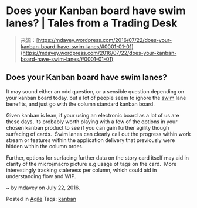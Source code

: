 <!--yml
category: 未分类
date: 2024-05-18 05:30:09
-->

# Does your Kanban board have swim lanes? | Tales from a Trading Desk

> 来源：[https://mdavey.wordpress.com/2016/07/22/does-your-kanban-board-have-swim-lanes/#0001-01-01](https://mdavey.wordpress.com/2016/07/22/does-your-kanban-board-have-swim-lanes/#0001-01-01)

## Does your Kanban board have swim lanes?

It may sound either an odd question, or a sensible question depending on your kanban board today, but a lot of people seem to ignore the [swim](https://www.breeze.pm/blog/102-better-task-management-with-swimlanes) lane benefits, and just go with the column standard kanban board.

Given kanban is lean, if your using an electronic board as a lot of us are these days, its probably worth playing with a few of the options in your chosen kanban product to see if you can gain further agility though surfacing of cards.  Swim lanes can clearly call out the progress within work stream or features within the application delivery that previously were hidden within the column order.

Further, options for surfacing further data on the story card itself may aid in clarity of the micro/macro picture e.g usage of tags on the card.  More interestingly tracking staleness per column, which could aid in understanding flow and WIP.

~ by mdavey on July 22, 2016.

Posted in [Agile](https://mdavey.wordpress.com/category/agile/)
Tags: [kanban](https://mdavey.wordpress.com/tag/kanban/)